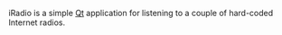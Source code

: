 iRadio is a simple [Qt](https://www.qt.io/) application for listening to a couple of hard-coded Internet radios.
